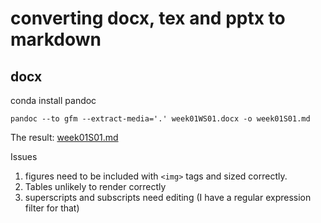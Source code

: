 # converting docx, tex and pptx to markdown

## docx

conda install pandoc

```
pandoc --to gfm --extract-media='.' week01WS01.docx -o week01S01.md
```

The result:  [week01S01.md](week01S01.md)


Issues

1) figures need to be included with `<img>` tags and sized correctly.
2) Tables unlikely to render correctly
3) superscripts and subscripts need editing (I have a regular expression filter for that)

